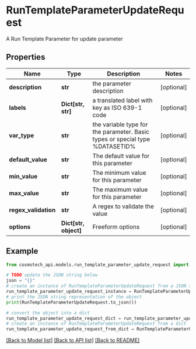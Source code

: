 # RunTemplateParameterUpdateRequest

A Run Template Parameter for update parameter

## Properties

Name | Type | Description | Notes
------------ | ------------- | ------------- | -------------
**description** | **str** | the parameter description | [optional] 
**labels** | **Dict[str, str]** | a translated label with key as ISO 639-1 code | [optional] 
**var_type** | **str** | the variable type for the parameter. Basic types or special type %DATASETID% | [optional] 
**default_value** | **str** | The default value for this parameter | [optional] 
**min_value** | **str** | The minimum value for this parameter | [optional] 
**max_value** | **str** | The maximum value for this parameter | [optional] 
**regex_validation** | **str** | A regex to validate the value | [optional] 
**options** | **Dict[str, object]** | Freeform options | [optional] 

## Example

```python
from cosmotech_api.models.run_template_parameter_update_request import RunTemplateParameterUpdateRequest

# TODO update the JSON string below
json = "{}"
# create an instance of RunTemplateParameterUpdateRequest from a JSON string
run_template_parameter_update_request_instance = RunTemplateParameterUpdateRequest.from_json(json)
# print the JSON string representation of the object
print(RunTemplateParameterUpdateRequest.to_json())

# convert the object into a dict
run_template_parameter_update_request_dict = run_template_parameter_update_request_instance.to_dict()
# create an instance of RunTemplateParameterUpdateRequest from a dict
run_template_parameter_update_request_from_dict = RunTemplateParameterUpdateRequest.from_dict(run_template_parameter_update_request_dict)
```
[[Back to Model list]](../README.md#documentation-for-models) [[Back to API list]](../README.md#documentation-for-api-endpoints) [[Back to README]](../README.md)


